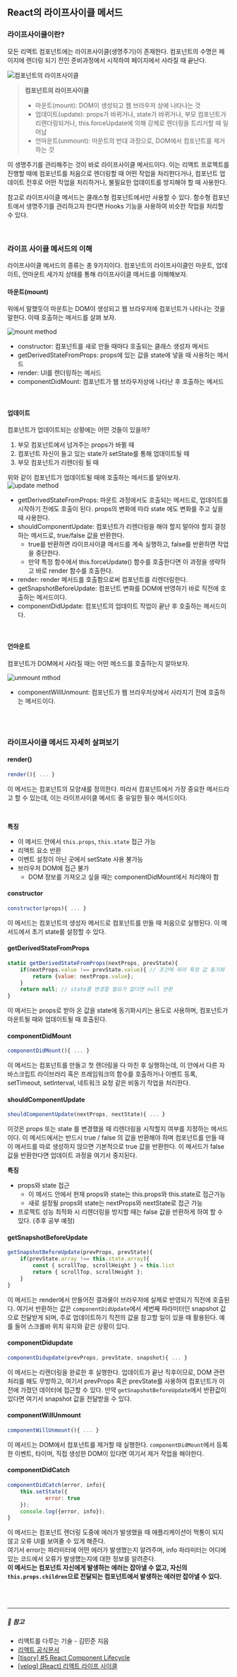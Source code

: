 ## React의 라이프사이클 메서드

### 라이프사이클이란?

모든 리액트 컴포넌트에는 라이프사이클(생명주기)이 존재한다. 컴포넌트의 수명은 페이지에 렌더링 되기 전인 준비과정에서 시작하여 페이지에서 사라질 때 끝난다.

![컴포넌트의 라이프사이클](./images/%EC%BB%B4%ED%8F%AC%EB%84%8C%ED%8A%B8%EC%9D%98%20%EB%9D%BC%EC%9D%B4%ED%94%84%EC%82%AC%EC%9D%B4%ED%81%B4.png)

> **컴포넌트의 라이프사이클**
>
> - 마운트(mount): DOM이 생성되고 웹 브라우저 상에 나타나는 것
> - 업데이트(update): props가 바뀌거나, state가 바뀌거나, 부모 컴포넌트가 리렌더링되거나, this.forceUpdate에 의해 강제로 렌더링을 트리거할 때 일어남
> - 언마운트(unmount): 마운트의 반대 과정으로, DOM에서 컴포넌트를 제거하는 것

이 생명주기를 관리해주는 것이 바로 라이프사이클 메서드이다. 이는 리액트 프로젝트를 진행할 때에 컴포넌트를 처음으로 렌더링할 때 어떤 작업을 처리한다거나, 컴포넌트 업데이트 전후로 어떤 작업을 처리하거나, 불필요한 업데이트를 방지해야 할 때 사용한다.

참고로 라이프사이클 메서드는 클래스형 컴포넌트에서만 사용할 수 있다. 함수형 컴포넌트에서 생명주기를 관리하고자 한다면 Hooks 기능을 사용하여 비슷한 작업을 처리할 수 있다.

<br>

### 라이프 사이클 메서드의 이해

라이프사이클 메서드의 종류는 총 9가지이다. 컴포넌트의 라이프사이클인 마운트, 업데이트, 언마운트 세가지 상태를 통해 라이프사이클 메서드를 이해해보자.

#### 마운트(mount)

위에서 말했듯이 마운트는 DOM이 생성되고 웹 브라우저에 컴포넌트가 나타나는 것을 말한다. 이때 호출하는 메서드를 살펴 보자.

![mount method](./images/mount.png)

- constructor: 컴포넌트를 새로 만들 때마다 호출되는 클래스 생성자 메서드
- getDerivedStateFromProps: props에 있는 값을 state에 넣을 때 사용하는 메서드
- render: UI를 렌더링하는 메서드
- componentDidMount: 컴포넌트가 웹 브라우저상에 나타난 후 호출하는 메서드

<br>

#### 업데이트

컴포넌트가 업데이트되는 상황에는 어떤 것들이 있을까?

1. 부모 컴포넌트에서 넘겨주는 props가 바뀔 때
2. 컴포넌트 자신이 들고 있는 state가 setState를 통해 업데이트될 때
3. 부모 컴포넌트가 리렌더링 될 때

위와 같이 컴포넌트가 업데이트될 때에 호출하는 메서드를 알아보자.
![update method](./images/update.png)

- getDerivedStateFromProps: 마운트 과정에서도 호출되는 메서드로, 업데이트를 시작하기 전에도 호출이 된다. props의 변화에 따라 state 에도 변화를 주고 싶을 때 사용한다.
- shouldComponentUpdate: 컴포넌트가 리렌더링을 해야 할지 말아야 할지 결정하는 메서드로, true/false 값을 반환한다.
  - true를 반환하면 라이프사이클 메서드를 계속 실행하고, false를 반환하면 작업을 중단한다.
  - 만약 특정 함수에서 this.forceUpdate() 함수를 호출한다면 이 과정을 생략하고 바로 render 함수를 호출한다.
- render: render 메서드를 호출함으로써 컴포넌트를 리렌더링한다.
- getSnapshotBeforeUpdate: 컴포넌트 변화를 DOM에 반영하기 바로 직전에 호출하는 메서드이다.
- componentDidUpdate: 컴포넌트의 업데이트 작업이 끝난 후 호출하는 메서드이다.

<br>

#### 언마운트

컴포넌트가 DOM에서 사라질 때는 어떤 메소드를 호출하는지 알아보자.

![unmount mthod](./images/unmount.png)

- componentWillUnmount: 컴포넌트가 웹 브라우저상에서 사라지기 전에 호출하는 메서드이다.

<br>
<br>

### 라이프사이클 메서드 자세히 살펴보기

#### render()

```js
render(){ ... }
```

이 메서드는 컴포넌트의 모양새를 정의한다. 따라서 컴포넌트에서 가장 중요한 메서드라고 할 수 있는데, 이는 라이프사이클 메서드 중 유일한 필수 메서드이다.

<br>

**특징**

- 이 메서드 안에서 `this.props`, `this.state` 접근 가능
- 리액트 요소 반환
- 이벤트 설정이 아닌 곳에서 setState 사용 불가능
- 브라우저 DOM에 접근 불가
  - DOM 정보를 가져오고 싶을 때는 componentDidMount에서 처리해야 함

#### constructor

```js
constructor(props){ ... }
```

이 메서드는 컴포넌트의 생성자 메서드로 컴포넌트를 만들 때 처음으로 실행된다. 이 메서드에서 초기 state를 설정할 수 있다.

#### getDerivedStateFromProps

```js
static getDerivedStateFromProps(nextProps, prevState){
    if(nextProps.value !== prevState.value){ // 조건에 따라 특정 값 동기화
        return {value: nextProps.value};
    }
    return null; // state를 변경할 필요가 없다면 null 반환
}
```

이 메서드는 props로 받아 온 값을 state에 동기화시키는 용도로 사용하며, 컴포넌트가 마운트될 때와 업데이트될 때 호출된다.

#### componentDidMount

```js
componentDidMount(){ ... }
```

이 메서드는 컴포넌트를 만들고 첫 렌더링을 다 마친 후 실행하는데, 이 안에서 다른 자바스크립트 라이브러리 혹은 프레임워크의 함수를 호출하거나 이벤트 등록, setTimeout, setInterval, 네트워크 요청 같은 비동기 작업을 처리한다.

#### shouldComponentUpdate

```js
shouldComponentUpdate(nextProps, nextState){ ... }
```

이것은 props 또는 state 를 변경했을 때 리렌더링을 시작할지 여부를 지정하는 메서드이다. 이 메서드에서는 반드시 true / false 의 값을 반환해야 하며 컴포넌트를 만들 때 이 메서드를 따로 생성하지 않으면 기본적으로 true 값을 반환한다. 이 메서드가 false 값을 반환한다면 업데이트 과정을 여기서 중지된다.

**특징**

- props와 state 접근
  - 이 메서드 안에서 현재 props와 state는 this.props와 this.state로 접근가능
  - 새로 설정될 props와 state는 nextProps와 nextState로 접근 가능
- 프로젝트 성능 최적화 시 리렌더링을 방지할 때는 false 값을 반환하게 하여 할 수 있다. (추후 공부 예정)

#### getSnapshotBeforeUpdate

```js
getSnapshotBeforeUpdate(prevProps, prevState){
    if(prevState.array !== this.state.array){
        const { scrollTop, scrollHeight } = this.list
        return { scrollTop, scrollHeight };
    }
}
```

이 메서드는 render에서 만들어진 결과물이 브라우저에 실제로 반영되기 직전에 호출된다. 여기서 반환하는 값은 `componentDidUpdate`에서 세번째 파라미터인 snapshot 값으로 전달받게 되며, 주로 업데이트하기 직전의 값을 참고할 일이 있을 때 활용된다. 예를 들어 스크롤바 위치 유지와 같은 상황이 있다.

#### componentDidupdate

```js
componentDidupdate(prevProps, prevState, snapshot){ ... }
```

이 메서드는 리렌더링을 완료한 후 실행한다. 업데이트가 끝난 직후이므로, DOM 관련 처리를 해도 무방하고, 여기서 prevProps 혹은 prevState를 사용하여 컴포넌트가 이전에 가졌던 데이터에 접근할 수 있다. 만약 `getSnapshotBeforeUpdate`에서 반환값이 있다면 여기서 snapshot 값을 전달받을 수 있다.

#### componentWillUnmount

```js
componentWillUnmount(){ ... }
```

이 메서드는 DOM에서 컴포넌트를 제거할 때 실행한다. `componentDidMount`에서 등록한 이벤트, 타이머, 직접 생성한 DOM이 있다면 여기서 제거 작업을 해야한다.

#### componentDidCatch

```js
componentDidCatch(error, info){
    this.setState({
            error: true
    });
    console.log({error, info});
}
```

이 메서드는 컴포넌트 렌더링 도중에 에러가 발생했을 때 애플리케이션이 먹통이 되지 않고 오류 UI를 보여줄 수 있게 해준다.  
여기서 error는 파라미터에 어떤 에러가 발생했는지 알려주며, info 파라미터는 어디에 있는 코드에서 오류가 발생헀는지에 대한 정보를 알려준다.  
**이 메서드는 컴포넌트 자신에게 발생하는 에러는 잡아낼 수 없고, 자신의 `this.props.children`으로 전달되는 컴포넌트에서 발생하는 에러만 잡아낼 수 있다.**

<br>
<br>

---

##### 🔖 참고

- 리액트를 다루는 기술 - 김민준 지음
- [리액트 공식문서](https://ko.react.dev/)
- [[tisory] #5 React Component Lifecycle](https://yongmin0000.tistory.com/51)
- [[velog] [React] 리액트 라이프 사이클](https://velog.io/@remon/React-%EB%A6%AC%EC%95%A1%ED%8A%B8-%EB%9D%BC%EC%9D%B4%ED%94%84-%EC%82%AC%EC%9D%B4%ED%81%B4)
